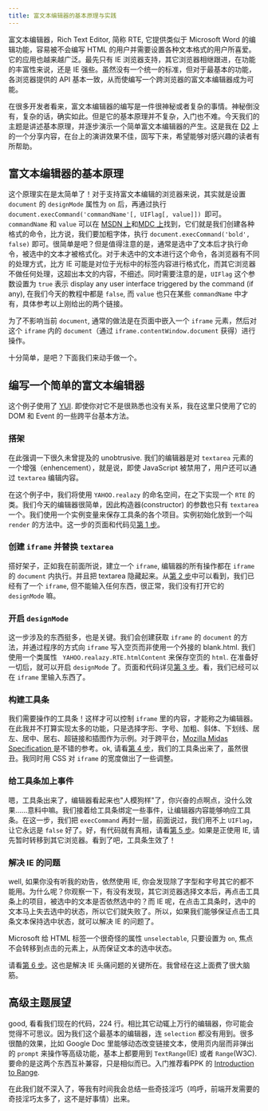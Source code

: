 ```yaml
---
title: 富文本编辑器的基本原理与实践
---
```

富文本编辑器，Rich Text Editor, 简称 RTE, 它提供类似于 Microsoft Word 的编辑功能，容易被不会编写 HTML 的用户并需要设置各种文本格式的用户所喜爱。它的应用也越来越广泛。最先只有 IE 浏览器支持，其它浏览器相继跟进，在功能的丰富性来说，还是 IE 强些。虽然没有一个统一的标准，但对于最基本的功能，各浏览器提供的 API 基本一致，从而使编写一个跨浏览器的富文本编辑器成为可能。

在很多开发者看来，富文本编辑器的编写是一件很神秘或者复杂的事情。神秘倒没有，复杂的话，确实如此。但是它的基本原理并不复杂，入门也不难。今天我们的主题是讲述基本原理，并逐步演示一个简单富文本编辑器的产生。这是我在 [D2][0] 上的一个分享内容，在台上的演讲效果不佳，固写下来，希望能够对感兴趣的读者有所帮助。

## 富文本编辑器的基本原理

这个原理实在是太简单了！对于支持富文本编辑的浏览器来说，其实就是设置 `document` 的 `designMode` 属性为 `on` 后，再通过执行 `document.execCommand('commandName'[, UIFlag[, value]]) `即可。`commandName` 和 `value` 可以在 [MSDN 上][1]和[MDC 上][2]找到，它们就是我们创建各种格式的命令，比方说，我们要加粗字体，执行 `document.execCommand('bold', false)` 即可。很简单是吧？但是值得注意的是，通常是选中了文本后才执行命令，被选中的文本才被格式化。对于未选中的文本进行这个命令，各浏览器有不同的处理方式，比方 IE 可能是对位于光标中的标签内容进行格式化，而其它浏览器不做任何处理，这超出本文的内容，不细述。同时需要注意的是，`UIFlag` 这个参数设置为 `true` 表示 display any user interface triggered by the command (if any), 在我们今天的教程中都是 `false`, 而 `value` 也只在某些 `commandName` 中才有，具体参考以上刚给出的两个链接。

为了不影响当前 `document`, 通常的做法是在页面中嵌入一个 `iframe` 元素，然后对这个 `iframe` 内的 `document`（通过 `iframe.contentWindow.document` 获得）进行操作。

十分简单，是吧？下面我们来动手做一个。

## 编写一个简单的富文本编辑器

这个例子使用了 [YUI][3]. 即使你对它不是很熟悉也没有关系，我在这里只使用了它的 DOM 和 Event 的一些跨平台基本方法。

### 搭架

在此强调一下很久未曾提及的 unobtrusive. 我们的编辑器是对 `textarea` 元素的一个增强（enhencement），就是说，即使 JavaScript 被禁用了，用户还可以通过 `textarea` 编辑内容。

在这个例子中，我们将使用 `YAHOO.realazy` 的命名空间，在之下实现一个 `RTE` 的类。我们今天的编辑器很简单，因此构造器(constructor) 的参数也只有 `textarea` 一个。我们使用一个实例变量来保存工具条的各个项目。实例初始化放到一个叫 `render` 的方法中。这一步的页面和代码见[第 1 步][4]。

### 创建 `iframe` 并替换 `textarea`

搭好架子，正如我在前面所说，建立一个 `iframe`, 编辑器的所有操作都在 `iframe` 的 `document` 内执行。并且把 textarea 隐藏起来。从[第 2 步][5]中可以看到，我们已经有了一个 `iframe`, 但不能输入任何东西，很正常，我们没有打开它的 `designMode` 嘛。

### 开启 `designMode`

这一步涉及的东西挺多，也是关键。我们会创建获取 `iframe` 的 `document` 的方法，并通过程序的方式向 `iframe` 写入空页而非使用一个外接的 blank.html. 我们使用一个类属性 ` YAHOO.realazy.RTE.htmlContent` 来保存空页的 `html`. 在准备好一切后，就可以开启 `designMode` 了。页面和代码详见[第 3 步][6]。看，我们已经可以在 `iframe` 里输入东西了。

### 构建工具条

我们需要操作的工具条！这样才可以控制 `iframe` 里的内容，才能称之为编辑器。在此我并不打算实现太多的功能，只是选择字形、字号、加粗、斜体、下划线、居左、居中、居右、超链接和插图作为示例。对于跨平台，[Mozilla Midas Specification ][7]是不错的参考。ok, 请看[第 4 步][8]，我们的工具条出来了，虽然很丑。我同时用 CSS 对 `iframe` 的宽度做出了一些调整。

### 给工具条加上事件

嗯，工具条出来了，编辑器看起来也"人模狗样"了，你兴奋的点啊点，没什么效果……意料中嘛。我们接着给工具条绑定一些事件，让编辑器内容能够响应工具条。在这一步，我们把 `execCommand` 再封一层，前面说过，我们用不上 `UIFlag`，让它永远是 `false` 好了。好，有代码就有真相，请看[第 5 步][9]。如果是正使用 IE, 请先暂时转移到其它浏览器。看到了吧，工具条生效了！

### 解决 IE 的问题

well, 如果你没有听我的劝告，依然使用 IE, 你会发现除了字型和字号其它的都不能用。为什么呢？你观察一下，有没有发现，其它浏览器选择文本后，再点击工具条上的项目，被选中的文本是否依然选中的？而 IE 呢，在点击工具条时，选中的文本马上失去选中的状态，所以它们就失败了。所以，如果我们能够保证点击工具条文本保持选中状态，就可以解决 IE 的问题了。

Microsoft 给 HTML 标签一个很奇怪的属性 `unselectable`, 只要设置为 `on`, 焦点不会转移到点击的元素上，从而保证文本的选中状态。

请看[第 6 步][10]。这也是解决 IE 头痛问题的关键所在。我曾经在这上面费了很大脑筋。

## 高级主题展望

good, 看看我们现在的代码，224 行。相比其它动辄上万行的编辑器，你可能会觉得不可思议。因为我们这个最基本的编辑器，连 `selection` 都没有用到。很多很酷的效果，比如 Google Doc 里能够动态改变链接文本，使用页内层而非弹出的 `prompt` 来操作等高级功能，基本上都要用到 `TextRange`(IE) 或者 `Range`(W3C). 要命的是这两个东西互补兼容，只是相似而已。入门推荐看PPK 的 [Introduction to Range][11].

在此我们就不深入了，等我有时间我会总结一些奇技淫巧（呜呼，前端开发需要的奇技淫巧太多了，这不是好事情）出来。

[0]: http://www.d2forum.cn/
[1]: http://msdn.microsoft.com/en-us/library/ms533049(VS.85).aspx
[2]: http://developer.mozilla.org/en/docs/Rich-Text_Editing_in_Mozilla
[3]: http://developer.yahoo.com/yui/
[4]: http://realazy.com/lab/rte/1.html
[5]: http://realazy.com/lab/rte/2.html
[6]: http://realazy.com/lab/rte/3.html
[7]: http://www.mozilla.org/editor/midas-spec.html
[8]: http://realazy.com/lab/rte/4.html
[9]: http://realazy.com/lab/rte/5.html
[10]: http://realazy.com/lab/rte/6.html
[11]: http://www.quirksmode.org/dom/range_intro.html
